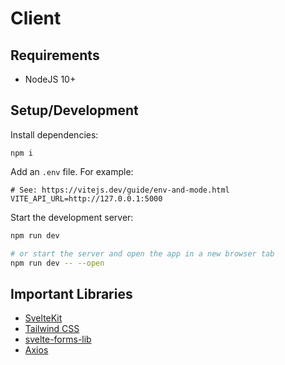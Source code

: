 # Client

## Requirements

- NodeJS 10+

## Setup/Development

Install dependencies:

```
npm i
```

Add an `.env` file. For example:

```
# See: https://vitejs.dev/guide/env-and-mode.html
VITE_API_URL=http://127.0.0.1:5000
```

Start the development server:

```bash
npm run dev

# or start the server and open the app in a new browser tab
npm run dev -- --open
```

## Important Libraries

- [SvelteKit](https://kit.svelte.dev)
- [Tailwind CSS](https://tailwindcss.com)
- [svelte-forms-lib](https://svelte-forms-lib-sapper-docs.vercel.app)
- [Axios](https://axios-http.com)
